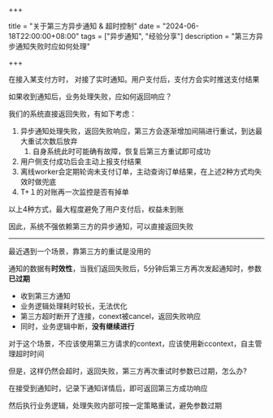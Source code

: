 +++

title = "关于第三方异步通知 & 超时控制"
date = "2024-06-18T22:00:00+08:00"
tags = ["异步通知", "经验分享"]
description = "第三方异步通知失败时应如何处理"

+++

在接入某支付方时， 对接了实时通知。用户支付后，支付方会实时推送支付结果

如果收到通知后，业务处理失败，应如何返回响应？



我们的系统直接返回失败，有如下考虑：

1. 异步通知处理失败，返回失败响应，第三方会逐渐增加间隔进行重试，到达最大重试次数后放弃
   1. 自身系统此时可能确有故障，恢复后第三方重试即可成功
2. 用户侧支付成功后会主动上报支付结果
3. 离线worker会定期轮询未支付订单，主动查询订单结果，在上述2种方式均失效时做兜底
4. T+１的对账再一次监控是否有掉单



以上4种方式，最大程度避免了用户支付后，权益未到账

因此，系统不强依赖第三方的异步通知，可以直接返回失败



---



最近遇到一个场景，靠第三方的重试是没用的

通知的数据有**时效性**，当我们返回失败后，5分钟后第三方再次发起通知时，参数**已过期**



- 收到第三方通知
- 业务逻辑处理耗时较长，无法优化
- 第三方超时断开了连接，conext被cancel，返回失败响应
- 同时，业务逻辑中断，**没有继续进行**



对于这个场景，不应该使用第三方请求的context，应该使用新ccontext，自主管理超时时间



但是，这样仍然会超时，返回失败，第三方再次重试时参数已过期，怎么办?



在接受到通知时，记录下通知详情后，即可返回第三方成功响应

然后执行业务逻辑，处理失败内部可按一定策略重试，避免参数过期